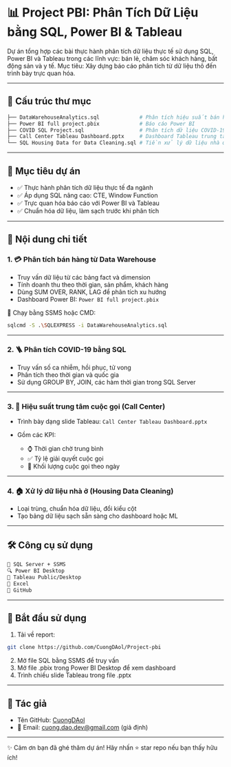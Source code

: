 # 📊 Project PBI: Phân Tích Dữ Liệu bằng SQL, Power BI & Tableau

Dự án tổng hợp các bài thực hành phân tích dữ liệu thực tế sử dụng SQL, Power BI và Tableau trong các lĩnh vực: bán lẻ, chăm sóc khách hàng, bất động sản và y tế.
Mục tiêu: Xây dựng báo cáo phân tích từ dữ liệu thô đến trình bày trực quan hóa.

---

## 📁 Cấu trúc thư mục

```bash
├── DataWarehouseAnalytics.sql             # Phân tích hiệu suất bán hàng từ Data Warehouse
├── Power BI full project.pbix             # Báo cáo Power BI
├── COVID SQL Project.sql                  # Phân tích dữ liệu COVID-19
├── Call Center Tableau Dashboard.pptx     # Dashboard Tableau trung tâm cuộc gọi
└── SQL Housing Data for Data Cleaning.sql # Tiền xử lý dữ liệu nhà ở
```

---

## 🌟 Mục tiêu dự án

* ✅ Thực hành phân tích dữ liệu thực tế đa ngành
* ✅ Áp dụng SQL nâng cao: CTE, Window Function
* ✅ Trực quan hóa báo cáo với Power BI và Tableau
* ✅ Chuẩn hóa dữ liệu, làm sạch trước khi phân tích

---

## 🧰 Nội dung chi tiết

### 1. 💳 Phân tích bán hàng từ Data Warehouse

* Truy vấn dữ liệu từ các bảng fact và dimension
* Tính doanh thu theo thời gian, sản phẩm, khách hàng
* Dùng SUM OVER, RANK, LAG để phân tích xu hướng
* Dashboard Power BI: `Power BI full project.pbix`

🔧 Chạy bằng SSMS hoặc CMD:

```bash
sqlcmd -S .\SQLEXPRESS -i DataWarehouseAnalytics.sql
```

---

### 2. 🪜 Phân tích COVID-19 bằng SQL

* Truy vấn số ca nhiễm, hồi phục, tử vong
* Phân tích theo thời gian và quốc gia
* Sử dụng GROUP BY, JOIN, các hàm thời gian trong SQL Server

---

### 3. 📢 Hiệu suất trung tâm cuộc gọi (Call Center)

* Trình bày dạng slide Tableau: `Call Center Tableau Dashboard.pptx`
* Gồm các KPI:

  * ⌚️ Thời gian chờ trung bình
  * ✅ Tỷ lệ giải quyết cuộc gọi
  * 📆 Khối lượng cuộc gọi theo ngày

---

### 4. 🏠 Xử lý dữ liệu nhà ở (Housing Data Cleaning)

* Loại trùng, chuẩn hóa dữ liệu, đổi kiểu cột
* Tạo bảng dữ liệu sạch sẵn sàng cho dashboard hoặc ML

---

## 🛠️ Công cụ sử dụng

```bash
🔢 SQL Server + SSMS
🔍 Power BI Desktop
🔎 Tableau Public/Desktop
📇 Excel
🔸 GitHub
```

---

## 🚀 Bắt đầu sử dụng

1. Tải về report:

```bash
git clone https://github.com/CuongDAol/Project-pbi
```

2. Mở file SQL bằng SSMS để truy vấn
3. Mở file .pbix trong Power BI Desktop để xem dashboard
4. Trình chiếu slide Tableau trong file .pptx

---

## 📅 Tác giả

* Tên GitHub: [CuongDAol](https://github.com/CuongDAol)
* 📧 Email: [cuong.dao.dev@gmail.com](mailto:cuong.dao.dev@gmail.com) (giả định)

---

✨ Cảm ơn bạn đã ghé thăm dự án! Hãy nhấn ⭐ star repo nếu bạn thấy hữu ích!
